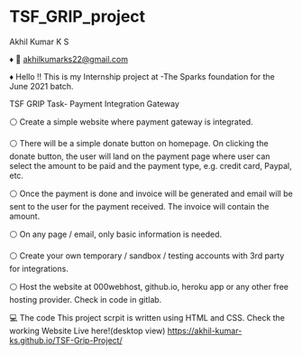 # TSF_GRIP_project
Akhil Kumar K S 

♦ 📧 akhilkumarks22@gmail.com

♦  Hello !! This is my Internship project at
-The Sparks foundation for the June 2021 batch.

  TSF GRIP Task- Payment Integration Gateway

⚪ Create a simple website where payment gateway is integrated.

⚪ There will be a simple donate button on homepage. On clicking the donate button, the user will land on the payment page where user can select the amount to be paid and the payment type, e.g. credit card, Paypal, etc.

⚪ Once the payment is done and invoice will be generated and email will be sent to the user for the payment received. The invoice will contain the amount.

⚪ On any page / email, only basic information is needed.

⚪ Create your own temporary / sandbox / testing accounts with 3rd party for integrations.

⚪ Host the website at 000webhost, github.io, heroku app or any other free hosting provider. Check in code in gitlab.

 💻  The code
This project scrpit is written using HTML and  CSS.
Check the working Website Live here!(desktop view)
https://akhil-kumar-ks.github.io/TSF-Grip-Project/
